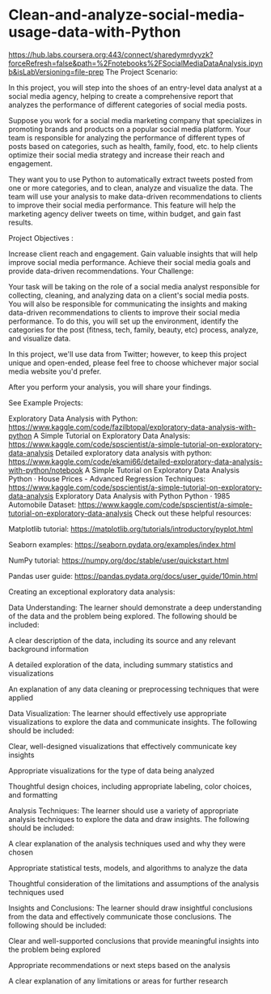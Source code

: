 # Clean-and-analyze-social-media-usage-data-with-Python
https://hub.labs.coursera.org:443/connect/sharedymrdyvzk?forceRefresh=false&path=%2Fnotebooks%2FSocialMediaDataAnalysis.ipynb&isLabVersioning=file-prep The Project Scenario:

In this project, you will step into the shoes of an entry-level data analyst at a social media agency, helping to create a comprehensive report that analyzes the performance of different categories of social media posts.

Suppose you work for a social media marketing company that specializes in promoting brands and products on a popular social media platform. Your team is responsible for analyzing the performance of different types of posts based on categories, such as health, family, food, etc. to help clients optimize their social media strategy and increase their reach and engagement.

They want you to use Python to automatically extract tweets posted from one or more categories, and to clean, analyze and visualize the data. The team will use your analysis to make data-driven recommendations to clients to improve their social media performance. This feature will help the marketing agency deliver tweets on time, within budget, and gain fast results.

Project Objectives :

Increase client reach and engagement. Gain valuable insights that will help improve social media performance. Achieve their social media goals and provide data-driven recommendations. Your Challenge:

Your task will be taking on the role of a social media analyst responsible for collecting, cleaning, and analyzing data on a client's social media posts. You will also be responsible for communicating the insights and making data-driven recommendations to clients to improve their social media performance. To do this, you will set up the environment, identify the categories for the post (fitness, tech, family, beauty, etc) process, analyze, and visualize data.

In this project, we'll use data from Twitter; however, to keep this project unique and open-ended, please feel free to choose whichever major social media website you'd prefer.

After you perform your analysis, you will share your findings.

See Example Projects:

Exploratory Data Analysis with Python: https://www.kaggle.com/code/fazilbtopal/exploratory-data-analysis-with-python A Simple Tutorial on Exploratory Data Analysis: https://www.kaggle.com/code/spscientist/a-simple-tutorial-on-exploratory-data-analysis Detailed exploratory data analysis with python: https://www.kaggle.com/code/ekami66/detailed-exploratory-data-analysis-with-python/notebook A Simple Tutorial on Exploratory Data Analysis Python · House Prices - Advanced Regression Techniques: https://www.kaggle.com/code/spscientist/a-simple-tutorial-on-exploratory-data-analysis Exploratory Data Analysis with Python Python · 1985 Automobile Dataset: https://www.kaggle.com/code/spscientist/a-simple-tutorial-on-exploratory-data-analysis Check out these helpful resources:

Matplotlib tutorial: https://matplotlib.org/tutorials/introductory/pyplot.html

Seaborn examples: https://seaborn.pydata.org/examples/index.html

NumPy tutorial: https://numpy.org/doc/stable/user/quickstart.html

Pandas user guide: https://pandas.pydata.org/docs/user_guide/10min.html

Creating an exceptional exploratory data analysis:

Data Understanding: The learner should demonstrate a deep understanding of the data and the problem being explored. The following should be included:

A clear description of the data, including its source and any relevant background information

A detailed exploration of the data, including summary statistics and visualizations

An explanation of any data cleaning or preprocessing techniques that were applied

Data Visualization: The learner should effectively use appropriate visualizations to explore the data and communicate insights. The following should be included:

Clear, well-designed visualizations that effectively communicate key insights

Appropriate visualizations for the type of data being analyzed

Thoughtful design choices, including appropriate labeling, color choices, and formatting

Analysis Techniques: The learner should use a variety of appropriate analysis techniques to explore the data and draw insights. The following should be included:

A clear explanation of the analysis techniques used and why they were chosen

Appropriate statistical tests, models, and algorithms to analyze the data

Thoughtful consideration of the limitations and assumptions of the analysis techniques used

Insights and Conclusions: The learner should draw insightful conclusions from the data and effectively communicate those conclusions. The following should be included:

Clear and well-supported conclusions that provide meaningful insights into the problem being explored

Appropriate recommendations or next steps based on the analysis

A clear explanation of any limitations or areas for further research
